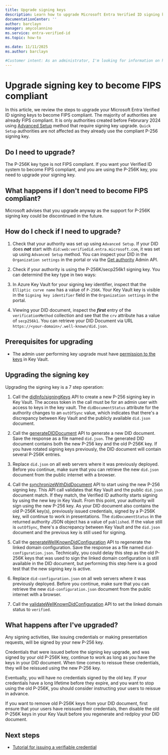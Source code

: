 ```yaml
---
title: Upgrade signing keys
description: Learn how to upgrade Microsoft Entra Verified ID signing keys to become FIPS compliant.
documentationCenter: ''
author: barclayn
manager: amycolannino
ms.service: entra-verified-id
ms.topic: how-to

ms.date: 11/11/2025
ms.author: barclayn

#Customer intent: As an administrator, I'm looking for information on how to upgrate signing keys to become FIPS compliant.
---
```


# Upgrade signing key to become FIPS compliant

In this article, we review the steps to upgrade your Microsoft Entra Verified ID signing keys to become FIPS compliant. 
The majority of authorities are already FIPS compliant. It is only authorities created before Februrary 2024 using [Advanced Setup](verifiable-credentials-configure-tenant.md) method that require signing key upgrade. `Quick Setup` authorities are not affected as they already use the compliant P-256 signing key.

## Do I need to upgrade?

The P-256K key type is not FIPS compliant. If you want your Verified ID system to become FIPS compliant, and you are using the P-256K key, you need to upgrade your signing key. 

## What happens if I don't need to become FIPS compliant?

Microsoft advises that you upgrade anyway as the support for P-256K signing key could be discontinued in the future.

## How do I check if I need to upgrade?

1. Check that your authority was set up using `Advanced Setup`. If your DID does ***not*** start with `did:web:verifiedid.entra.microsoft.com`, it was set up using `Advanced Setup` method. You can inspect your DID in the `Organization settings` in the portal or via the [Get authority](admin-api.md#get-authority) Admin API.

1. Check if your authority is using the P-256K/secp256k1 signing key. You can determind the key type in two ways:
  1. In Azure Key Vault for your signing key identifier, inspect that the `Elliptic curve name` has a value of `P-256K`. Your Key Vault key is visible in the `Signing key identifier` field in the `Organization settings` in the portal. 
  1. Viewing your DID document, inspect the ***first*** entry of the `verificationMethod` collection and see that the `crv` attribute has a value of `secp256k1`. You can retrieve your DID Document via URL `https://<your-domain>/.well-known/did.json`.

## Prerequisites for upgrading

- The admin user performing key upgrade must have [permission to the keys](verifiable-credentials-configure-tenant.md) in Key Vault.

## Upgrading the signing key

Upgrading the signing key is a 7 step operation:

1. Call the [didInfo/signingKeys](admin-api.md#create-signing-key) API to create a new P-256 signing key in Key Vault. The access token in the call must be for an admin user with access to keys in the key vault. The `didDocumentStatus` attribute for the authority changes to an `outOfSync` value, which indicates that there's a discrepancy between Key Vault and the publicly available `did.json` document.

1. Call the [generateDIDDocument](admin-api.md#generatediddocument) API to generate a new DID document. Save the response as a file named `did.json`. The generated DID document contains both the new P-256 key and the old P-256K key. If you have rotated signing keys previously, the DID document will contain several P-256K entries.

1. Replace `did.json` on all web servers where it was previously deployed. Before you continue, make sure that you can retrieve the new `did.json` document from the public internet with a browser.

1. Call the [synchronizeWithDidDocument](admin-api.md#synchronize-with-did-document) API to start using the new P-256 signing key. This API call validates that Key Vault and the public `did.json` document match. If they match, the Verified ID authority starts signing by using the new key in Key Vault. From this point, your authority will sign using the new P-256 key. As your DID document also contains the old P-256K key(s), previously issued credentials, signed by a P-256K key, will continue to work in presentations. The `didDocumentStatus` in the returned authority JSON object has a value of `published`. If the value still is `outOfSync`, there's a discrepancy between Key Vault and the `did.json` document and the previous key is still used for signing.

1. Call the [generateWellKnownDidConfiguration](admin-api.md#well-known-did-configuration) API to regenerate the linked domain configuration. Save the response as a file named `did-configuration.json`. Technically, you could delay this step as the old P-256K keys that was used to sign the linked domain configuration is still available in the DID document, but performing this step here is a good test that the new signing key is active.

1. Replace `did-configuration.json` on all web servers where it was previously deployed. Before you continue, make sure that you can retrieve the new `did-configuration.json` document from the public internet with a browser.

1. Call the [validateWellKnownDidConfiguration](admin-api.md#validate-well-known-did-configuration) API to set the linked domain status to `verified`. 

## What happens after I've upgraded?

Any signing activities, like issuing credentials or making presentation requests, will be signed by your new P-256 key. 

Credentials that were issued before the signing key upgrade, and was signed by your old P-256K key, continue to work as long as you have the keys in your DID document. When time comes to reissue these credentials, they will be reissued using the new P-256 key. 

Eventually, you will have no credentials signed by the old key. If your credentials have a long lifetime before they expire, and you want to stop using the old P-256K, you should consider instructing your users to reissue in advance.

If you want to remove old P-256K keys from your DID document, first ensure that your users have reissued their credentials, then disable the old P-256K keys in your Key Vault before you regenerate and redploy your DID document.

## Next steps

- [Tutorial for issuing a verifiable credential](verifiable-credentials-configure-issuer.md)